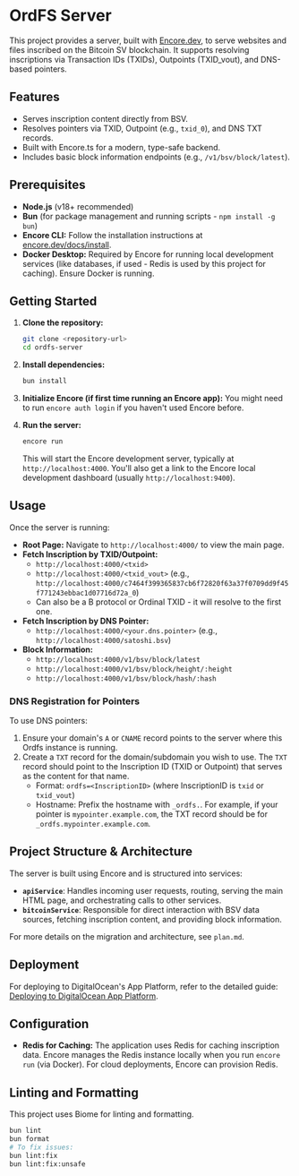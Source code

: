 # OrdFS Server

This project provides a server, built with [Encore.dev](https://encore.dev/), to serve websites and files inscribed on the Bitcoin SV blockchain. It supports resolving inscriptions via Transaction IDs (TXIDs), Outpoints (TXID_vout), and DNS-based pointers.

## Features

*   Serves inscription content directly from BSV.
*   Resolves pointers via TXID, Outpoint (e.g., `txid_0`), and DNS TXT records.
*   Built with Encore.ts for a modern, type-safe backend.
*   Includes basic block information endpoints (e.g., `/v1/bsv/block/latest`).

## Prerequisites

*   **Node.js** (v18+ recommended)
*   **Bun** (for package management and running scripts - `npm install -g bun`)
*   **Encore CLI:** Follow the installation instructions at [encore.dev/docs/install](https://encore.dev/docs/install).
*   **Docker Desktop:** Required by Encore for running local development services (like databases, if used - Redis is used by this project for caching). Ensure Docker is running.

## Getting Started

1.  **Clone the repository:**
    ```bash
    git clone <repository-url>
    cd ordfs-server
    ```

2.  **Install dependencies:**
    ```bash
    bun install
    ```

3.  **Initialize Encore (if first time running an Encore app):**
    You might need to run `encore auth login` if you haven't used Encore before.

4.  **Run the server:**
    ```bash
    encore run
    ```
    This will start the Encore development server, typically at `http://localhost:4000`. You'll also get a link to the Encore local development dashboard (usually `http://localhost:9400`).

## Usage

Once the server is running:

*   **Root Page:** Navigate to `http://localhost:4000/` to view the main page.
*   **Fetch Inscription by TXID/Outpoint:**
    *   `http://localhost:4000/<txid>`
    *   `http://localhost:4000/<txid_vout>` (e.g., `http://localhost:4000/c7464f399365837cb6f72820f63a37f0709dd9f45f771243ebbac1d07716d72a_0`)
    *   Can also be a B protocol or Ordinal TXID - it will resolve to the first one.
*   **Fetch Inscription by DNS Pointer:**
    *   `http://localhost:4000/<your.dns.pointer>` (e.g., `http://localhost:4000/satoshi.bsv`)
*   **Block Information:**
    *   `http://localhost:4000/v1/bsv/block/latest`
    *   `http://localhost:4000/v1/bsv/block/height/:height`
    *   `http://localhost:4000/v1/bsv/block/hash/:hash`

### DNS Registration for Pointers

To use DNS pointers:

1.  Ensure your domain's `A` or `CNAME` record points to the server where this Ordfs instance is running.
2.  Create a `TXT` record for the domain/subdomain you wish to use. The `TXT` record should point to the Inscription ID (TXID or Outpoint) that serves as the content for that name.
    *   Format: `ordfs=<InscriptionID>` (where InscriptionID is `txid` or `txid_vout`)
    *   Hostname: Prefix the hostname with `_ordfs.`. For example, if your pointer is `mypointer.example.com`, the TXT record should be for `_ordfs.mypointer.example.com`.

## Project Structure & Architecture

The server is built using Encore and is structured into services:

*   **`apiService`**: Handles incoming user requests, routing, serving the main HTML page, and orchestrating calls to other services.
*   **`bitcoinService`**: Responsible for direct interaction with BSV data sources, fetching inscription content, and providing block information.

For more details on the migration and architecture, see `plan.md`.

## Deployment

For deploying to DigitalOcean's App Platform, refer to the detailed guide: [Deploying to DigitalOcean App Platform](./DigitalOceanApp.md).

## Configuration

*   **Redis for Caching:** The application uses Redis for caching inscription data. Encore manages the Redis instance locally when you run `encore run` (via Docker). For cloud deployments, Encore can provision Redis.


## Linting and Formatting

This project uses Biome for linting and formatting.
```bash
bun lint
bun format
# To fix issues:
bun lint:fix
bun lint:fix:unsafe
```
